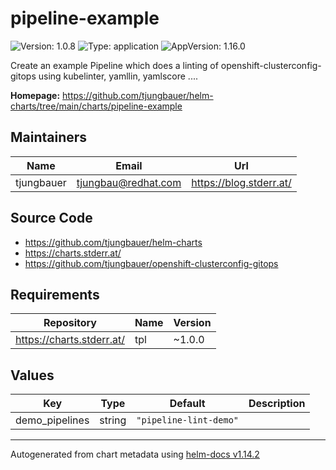 

# pipeline-example

![Version: 1.0.8](https://img.shields.io/badge/Version-1.0.8-informational?style=flat-square) ![Type: application](https://img.shields.io/badge/Type-application-informational?style=flat-square) ![AppVersion: 1.16.0](https://img.shields.io/badge/AppVersion-1.16.0-informational?style=flat-square)

Create an example Pipeline which does a linting of openshift-clusterconfig-gitops using kubelinter, yamllin, yamlscore ....

**Homepage:** <https://github.com/tjungbauer/helm-charts/tree/main/charts/pipeline-example>

## Maintainers

| Name | Email | Url |
| ---- | ------ | --- |
| tjungbauer | <tjungbau@redhat.com> | <https://blog.stderr.at/> |

## Source Code

* <https://github.com/tjungbauer/helm-charts>
* <https://charts.stderr.at/>
* <https://github.com/tjungbauer/openshift-clusterconfig-gitops>

## Requirements

| Repository | Name | Version |
|------------|------|---------|
| https://charts.stderr.at/ | tpl | ~1.0.0 |

## Values

| Key | Type | Default | Description |
|-----|------|---------|-------------|
| demo_pipelines | string | `"pipeline-lint-demo"` |  |

----------------------------------------------
Autogenerated from chart metadata using [helm-docs v1.14.2](https://github.com/norwoodj/helm-docs/releases/v1.14.2)
